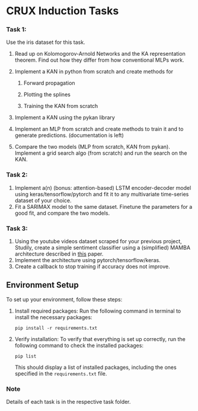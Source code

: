 # CRUX Induction Tasks

### Task 1:
Use the iris dataset for this task.
1.	Read up on Kolomogorov-Arnold Networks and the KA representation theorem. Find out how they differ from how conventional MLPs work.
2.	Implement a KAN in python from scratch and create methods for

    1.	Forward propagation

    2.	Plotting the splines

    3.	Training the KAN from scratch

3.	Implement a KAN using the pykan library
4.	Implement an MLP from scratch and create methods to train it and to generate predictions. (documentation is left)
5.	Compare the two models (MLP from scratch, KAN from pykan). Implement a grid search algo (from scratch) and run the search on the KAN.

### Task 2:
1.	Implement a(n) (bonus: attention-based) LSTM encoder-decoder model using keras/tensorflow/pytorch and fit it to any multivariate time-series dataset of your choice.
2.	Fit a SARIMAX model to the same dataset. Finetune the parameters for a good fit, and compare the two models.

### Task 3:
1.	Using the youtube videos dataset scraped for your previous project, Studily, create a simple sentiment classifier using a (simplified) MAMBA architecture described in [this][1] paper. 
2.	Implement the architecture using pytorch/tensorflow/keras. 
3.	Create a callback to stop training if accuracy does not improve.

## Environment Setup

To set up your environment, follow these steps:


1. Install required packages: Run the following command in terminal to install the necessary packages:

    ```
    pip install -r requirements.txt
    ```
 

2. Verify installation: To verify that everything is set up correctly, run the following command to check the installed packages:

    ```
    pip list
    ```

    This should display a list of installed packages, including the ones specified in the `requirements.txt` file.

### Note
Details of each task is in the respective task folder.

[1]:https://arxiv.org/pdf/2312.00752

